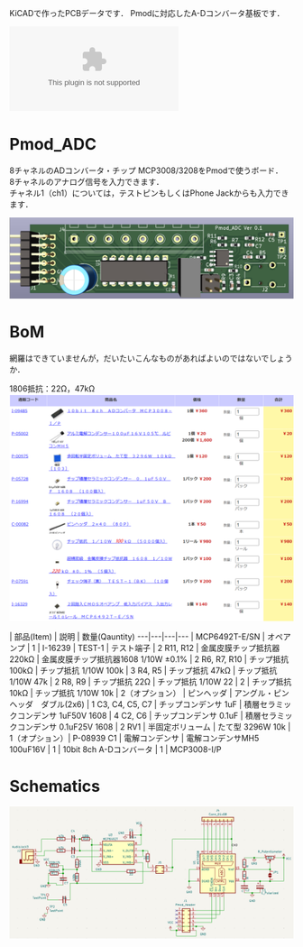 KiCADで作ったPCBデータです．
Pmodに対応したA-Dコンバータ基板です．  

![Gerber data](kikit/Pmod_ADC.zip)

# Pmod_ADC
8チャネルのADコンバータ・チップ MCP3008/3208をPmodで使うボード．  
8チャネルのアナログ信号を入力できます．  
チャネル1（ch1）については，テストピンもしくはPhone Jackからも入力できます．  

![](adc.png)

# BoM
網羅はできていませんが，だいたいこんなものがあればよいのではないでしょうか．  


1806抵抗：22Ω，47kΩ  
![](bom.png)


 | 部品(Item) | 説明 | 数量(Qauntity)
---|---|---|---
 | MCP6492T-E/SN | オペアンプ | 1 | I-16239
 | TEST-1 | テスト端子 | 2
R11, R12 | 金属皮膜チップ抵抗器 220kΩ | 金属皮膜チップ抵抗器1608 1/10W ±0.1% | 2
R6, R7, R10 | チップ抵抗 100kΩ | チップ抵抗 1/10W 100k | 3
R4, R5 | チップ抵抗 47kΩ | チップ抵抗 1/10W 47k | 2
R8, R9 | チップ抵抗 22Ω | チップ抵抗 1/10W 22 | 2
 | チップ抵抗 10kΩ | チップ抵抗 1/10W 10k | 2（オプション）
 | ピンヘッダ | アングル・ピンヘッダ　ダブル(2x6) | 1
C3, C4, C5, C7 | チップコンデンサ 1uF | 積層セラミックコンデンサ 1uF50V 1608 | 4
C2, C6 | チップコンデンサ 0.1uF | 積層セラミックコンデンサ 0.1uF25V 1608 | 2
RV1 | 半固定ボリューム | たて型 3296W 10k | 1（オプション）| P-08939
C1 | 電解コンデンサ | 電解コンデンサMH5 100uF16V | 1
 | 10bit 8ch A-Dコンバータ | 1 | MCP3008-I/P


# Schematics
![](adc_schematics.png)
